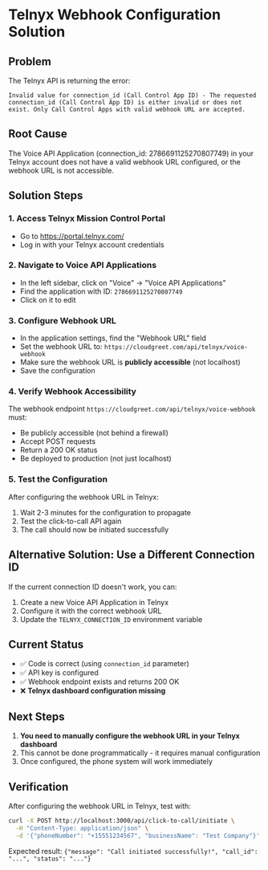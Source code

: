 # Telnyx Webhook Configuration Solution

## Problem
The Telnyx API is returning the error:
```
Invalid value for connection_id (Call Control App ID) - The requested connection_id (Call Control App ID) is either invalid or does not exist. Only Call Control Apps with valid webhook URL are accepted.
```

## Root Cause
The Voice API Application (connection_id: 2786691125270807749) in your Telnyx account does not have a valid webhook URL configured, or the webhook URL is not accessible.

## Solution Steps

### 1. Access Telnyx Mission Control Portal
- Go to https://portal.telnyx.com/
- Log in with your Telnyx account credentials

### 2. Navigate to Voice API Applications
- In the left sidebar, click on "Voice" → "Voice API Applications"
- Find the application with ID: `2786691125270807749`
- Click on it to edit

### 3. Configure Webhook URL
- In the application settings, find the "Webhook URL" field
- Set the webhook URL to: `https://cloudgreet.com/api/telnyx/voice-webhook`
- Make sure the webhook URL is **publicly accessible** (not localhost)
- Save the configuration

### 4. Verify Webhook Accessibility
The webhook endpoint `https://cloudgreet.com/api/telnyx/voice-webhook` must:
- Be publicly accessible (not behind a firewall)
- Accept POST requests
- Return a 200 OK status
- Be deployed to production (not just localhost)

### 5. Test the Configuration
After configuring the webhook URL in Telnyx:
1. Wait 2-3 minutes for the configuration to propagate
2. Test the click-to-call API again
3. The call should now be initiated successfully

## Alternative Solution: Use a Different Connection ID
If the current connection ID doesn't work, you can:
1. Create a new Voice API Application in Telnyx
2. Configure it with the correct webhook URL
3. Update the `TELNYX_CONNECTION_ID` environment variable

## Current Status
- ✅ Code is correct (using `connection_id` parameter)
- ✅ API key is configured
- ✅ Webhook endpoint exists and returns 200 OK
- ❌ **Telnyx dashboard configuration missing**

## Next Steps
1. **You need to manually configure the webhook URL in your Telnyx dashboard**
2. This cannot be done programmatically - it requires manual configuration
3. Once configured, the phone system will work immediately

## Verification
After configuring the webhook URL in Telnyx, test with:
```bash
curl -X POST http://localhost:3000/api/click-to-call/initiate \
  -H "Content-Type: application/json" \
  -d '{"phoneNumber": "+15551234567", "businessName": "Test Company"}'
```

Expected result: `{"message": "Call initiated successfully!", "call_id": "...", "status": "..."}`
